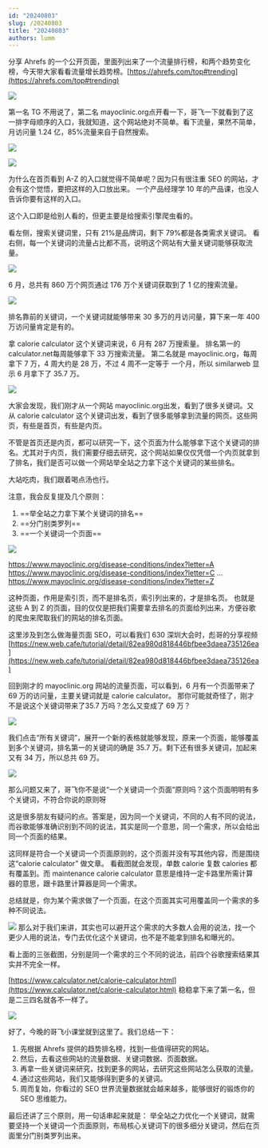 ```yaml
---
id: "20240803"
slug: /20240803
title: "20240803"
authors: lumm
---
```



分享 Ahrefs 的一个公开页面，里面列出来了一个流量排行榜，和两个趋势变化榜，今天带大家看看流量增长趋势榜。[https://ahrefs.com/top#trending](https://ahrefs.com/top#trending)

![](https://images.lummstudio.com/images/2024/08/miniclass/20240803-01.jpg)

第一名 TG 不用说了，第二名 mayoclinic.org点开看一下，哥飞一下就看到了这一排字母顺序的入口，我就知道，这个网站绝对不简单。看下流量，果然不简单，月访问量 1.24 亿，85%流量来自于自然搜索。

![](https://images.lummstudio.com/images/2024/08/miniclass/20240803-02.jpg)

![](https://images.lummstudio.com/images/2024/08/miniclass/20240803-03.jpg)


为什么在首页看到 A-Z 的入口就觉得不简单呢？因为只有很注重 SEO 的网站，才会有这个觉悟，要把这样的入口放出来。
一个产品经理学 10 年的产品课，也没人告诉你要有这样的入口。

这个入口即是给别人看的，但更主要是给搜索引擎爬虫看的。

看左侧，搜索关键词里，只有 21%是品牌词，剩下 79%都是各类需求关键词。
看右侧，每一个关键词的流量占比都不高，说明这个网站有大量关键词能够获取流量。

![](https://images.lummstudio.com/images/2024/08/miniclass/20240803-04.jpg)

6 月，总共有 860 万个网页通过 176 万个关键词获取到了 1 亿的搜索流量。

![](https://images.lummstudio.com/images/2024/08/miniclass/20240803-05.jpg)

排名靠前的关键词，一个关键词就能够带来 30 多万的月访问量，算下来一年 400 万访问量肯定是有的。

拿 calorie calculator 这个关键词来说，6 月有 287 万搜索量。
排名第一的 calculator.net每周能够拿下 33 万搜索流量。
第二名就是 mayoclinic.org，每周拿下 7 万，4 周大约是 28 万，不过 4 周不一定等于 一个月，所以 similarweb 显示 6 月拿下了 35.7 万。

![](https://images.lummstudio.com/images/2024/08/miniclass/20240803-06.jpg)

大家会发现，我们刚才从一个网站 mayoclinic.org出发，看到了很多关键词。又从 calorie calculator 这个关键词出发，看到了很多能够拿到流量的网页。这些网页，有些是首页，有些是内页。

不管是首页还是内页，都可以研究一下，这个页面为什么能够拿下这个关键词的排名。尤其对于内页，我们需要仔细去研究，这个网站如果仅仅凭借一个内页就拿到了排名，我们是否可以做一个网站举全站之力拿下这个关键词的某些排名。

大站吃肉，我们跟着喝点汤也行。

注意，我会反复提及几个原则：
1. ==举全站之力拿下某个关键词的排名==
2. ==分门别类罗列==
3. ==一个关键词一个页面==

![](https://images.lummstudio.com/images/2024/08/miniclass/20240803-07.jpg)

https://www.mayoclinic.org/disease-conditions/index?letter=A
https://www.mayoclinic.org/disease-conditions/index?letter=C
...
https://www.mayoclinic.org/disease-conditions/index?letter=Z

这种页面，作用是索引页，而不是排名页，索引列出来的，才是排名页。
也就是这些 A 到 Z 的页面，目的仅仅是把我们需要拿去排名的页面给列出来，方便谷歌的爬虫来爬取我们的网站的排名页面。

这里涉及到怎么做海量页面 SEO，可以看我们 630 深圳大会时，彪哥的分享视频[https://new.web.cafe/tutorial/detail/82ea980d818446bfbee3daea735126ea](https://new.web.cafe/tutorial/detail/82ea980d818446bfbee3daea735126ea)

回到刚才的 mayoclinic.org 网站的流量页面，可以看到，6 月有一个页面带来了 69 万的访问量，主要关键词就是 calorie calculator。
那你可能就奇怪了，刚才不是说这个关键词带来了35.7 万吗？怎么又变成了 69 万？

![](https://images.lummstudio.com/images/2024/08/miniclass/20240803-08.jpg)

我们点击“所有关键词”，展开一个新的表格就能够发现，原来一个页面，能够覆盖到多个关键词，排名第一的关键词的确是 35.7 万。剩下还有很多关键词，加起来又有 34 万，所以总共 69 万。

![](https://images.lummstudio.com/images/2024/08/miniclass/20240803-09.jpg)

那么问题又来了，哥飞你不是说“一个关键词一个页面”原则吗？这个页面明明有多个关键词，不符合你说的原则呀

这是很多朋友有疑问的点。答案是，因为同一个关键词，不同的人有不同的说法，而谷歌能够准确识别到不同的说法，其实是同一个意思，同一个需求，所以会给出同一个页面的结果。

这同样是符合一个关键词一个页面原则的，这个页面并没有写其他内容，而是围绕这“calorie calculator” 做文章。
看截图就会发现，单数 calorie 复数 calories 都有覆盖到。而 maintenance calorie calculator 意思是维持一定卡路里所需计算器的意思，跟卡路里计算器是同一个需求。

总结就是，你为某个需求做了一个页面，在这个页面其实可用覆盖同一个需求的多种不同说法。

![](https://images.lummstudio.com/images/2024/08/miniclass/20240803-10.jpg)
那么对于我们来讲，其实也可以避开这个需求的大多数人会用的说法，找一个更少人用的说法，专门去优化这个关键词，也不是不能拿到排名和曝光的。

看上面的三张截图，分别是同一个需求的三个不同的说法，前四个谷歌搜索结果其实并不完全一样。

[https://www.calculator.net/calorie-calculator.html](https://www.calculator.net/calorie-calculator.html) 稳稳拿下来了第一名，但是二三四名就各不一样了。

![](https://images.lummstudio.com/images/2024/08/miniclass/20240803-11.jpg)

好了，今晚的哥飞小课堂就到这里了。我们总结一下：

1. 先根据 Ahrefs 提供的趋势排名榜，找到一些值得研究的网站。
2. 然后，去看这些网站的流量数据、关键词数据、页面数据。
3. 再拿一些关键词来研究，找到更多的网站，去研究这些网站怎么获取的流量。
4. 通过这些网站，我们又能够得到更多的关键词。
5. 周而复始，你看过的 SEO 世界流量数据就会越来越多，能够很好的锻炼你的 SEO 思维能力。

最后还讲了三个原则，用一句话串起来就是：
举全站之力优化一个关键词，就需要坚持一个关键词一个页面原则，布局核心关键词下的很多细分关键词，然后在页面里分门别类罗列出来。
